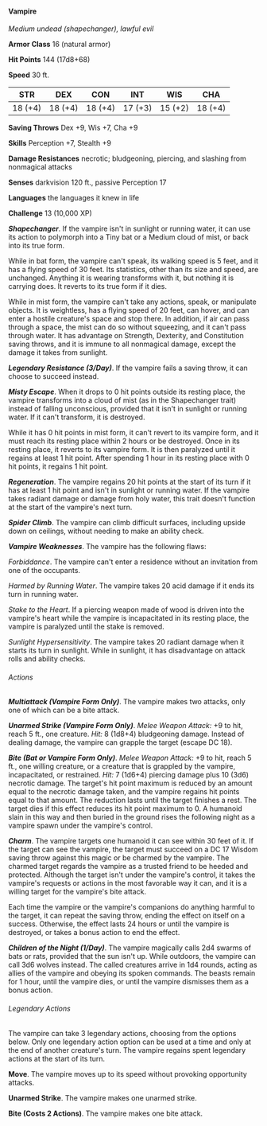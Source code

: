 #### Vampire

*Medium undead (shapechanger), lawful evil*

**Armor Class** 16 (natural armor)

**Hit Points** 144 (17d8+68)

**Speed** 30 ft.

| STR     | DEX     | CON     | INT     | WIS     | CHA     |
|---------|---------|---------|---------|---------|---------|
| 18 (+4) | 18 (+4) | 18 (+4) | 17 (+3) | 15 (+2) | 18 (+4) |

**Saving Throws** Dex +9, Wis +7, Cha +9

**Skills** Perception +7, Stealth +9

**Damage Resistances** necrotic; bludgeoning, piercing, and slashing from nonmagical attacks

**Senses** darkvision 120 ft., passive Perception 17

**Languages** the languages it knew in life

**Challenge** 13 (10,000 XP)

***Shapechanger***. If the vampire isn't in sunlight or running water, it can use its action to polymorph into a Tiny bat or a Medium cloud of mist, or back into its true form.

While in bat form, the vampire can't speak, its walking speed is 5 feet, and it has a flying speed of 30 feet. Its statistics, other than its size and speed, are unchanged. Anything it is wearing transforms with it, but nothing it is carrying does. It reverts to its true form if it dies.

While in mist form, the vampire can't take any actions, speak, or manipulate objects. It is weightless, has a flying speed of 20 feet, can hover, and can enter a hostile creature's space and stop there. In addition, if air can pass through a space, the mist can do so without squeezing, and it can't pass through water. It has advantage on Strength, Dexterity, and Constitution saving throws, and it is immune to all nonmagical damage, except the damage it takes from sunlight.

***Legendary Resistance (3/Day)***. If the vampire fails a saving throw, it can choose to succeed instead.

***Misty Escape***. When it drops to 0 hit points outside its resting place, the vampire transforms into a cloud of mist (as in the Shapechanger trait) instead of falling unconscious, provided that it isn't in sunlight or running water. If it can't transform, it is destroyed.

While it has 0 hit points in mist form, it can't revert to its vampire form, and it must reach its resting place within 2 hours or be destroyed. Once in its resting place, it reverts to its vampire form. It is then paralyzed until it regains at least 1 hit point. After spending 1 hour in its resting place with 0 hit points, it regains 1 hit point.

***Regeneration***. The vampire regains 20 hit points at the start of its turn if it has at least 1 hit point and isn't in sunlight or running water. If the vampire takes radiant damage or damage from holy water, this trait doesn't function at the start of the vampire's next turn.

***Spider Climb***. The vampire can climb difficult surfaces, including upside down on ceilings, without needing to make an ability check.

***Vampire Weaknesses***. The vampire has the following flaws:

*Forbiddance*. The vampire can't enter a residence without an invitation from one of the occupants.

*Harmed by Running Water*. The vampire takes 20 acid damage if it ends its turn in running water.

*Stake to the Heart*. If a piercing weapon made of wood is driven into the vampire's heart while the vampire is incapacitated in its resting place, the vampire is paralyzed until the stake is removed.

*Sunlight Hypersensitivity*. The vampire takes 20 radiant damage when it starts its turn in sunlight. While in sunlight, it has disadvantage on attack rolls and ability checks.

###### Actions

***Multiattack (Vampire Form Only)***. The vampire makes two attacks, only one of which can be a bite attack.

***Unarmed Strike (Vampire Form Only)***. *Melee Weapon Attack:* +9 to hit, reach 5 ft., one creature. *Hit:* 8 (1d8+4) bludgeoning damage. Instead of dealing damage, the vampire can grapple the target (escape DC 18).

***Bite (Bat or Vampire Form Only)***. *Melee Weapon Attack:* +9 to hit, reach 5 ft., one willing creature, or a creature that is grappled by the vampire, incapacitated, or restrained. *Hit:* 7 (1d6+4) piercing damage plus 10 (3d6) necrotic damage. The target's hit point maximum is reduced by an amount equal to the necrotic damage taken, and the vampire regains hit points equal to that amount. The reduction lasts until the target finishes a rest. The target dies if this effect reduces its hit point maximum to 0. A humanoid slain in this way and then buried in the ground rises the following night as a vampire spawn under the vampire's control.

***Charm***. The vampire targets one humanoid it can see within 30 feet of it. If the target can see the vampire, the target must succeed on a DC 17 Wisdom saving throw against this magic or be charmed by the vampire. The charmed target regards the vampire as a trusted friend to be heeded and protected. Although the target isn't under the vampire's control, it takes the vampire's requests or actions in the most favorable way it can, and it is a willing target for the vampire's bite attack.

Each time the vampire or the vampire's companions do anything harmful to the target, it can repeat the saving throw, ending the effect on itself on a success. Otherwise, the effect lasts 24 hours or until the vampire is destroyed, or takes a bonus action to end the effect.

***Children of the Night (1/Day)***. The vampire magically calls 2d4 swarms of bats or rats, provided that the sun isn't up. While outdoors, the vampire can call 3d6 wolves instead. The called creatures arrive in 1d4 rounds, acting as allies of the vampire and obeying its spoken commands. The beasts remain for 1 hour, until the vampire dies, or until the vampire dismisses them as a bonus action.

###### Legendary Actions

The vampire can take 3 legendary actions, choosing from the options below. Only one legendary action option can be used at a time and only at the end of another creature's turn. The vampire regains spent legendary actions at the start of its turn.

**Move**. The vampire moves up to its speed without provoking opportunity attacks.

**Unarmed Strike**. The vampire makes one unarmed strike.

**Bite (Costs 2 Actions)**. The vampire makes one bite attack.
